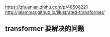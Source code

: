 
https://zhuanlan.zhihu.com/p/48508221
http://jalammar.github.io/illustrated-transformer/
## transformer 要解决的问题

## 
